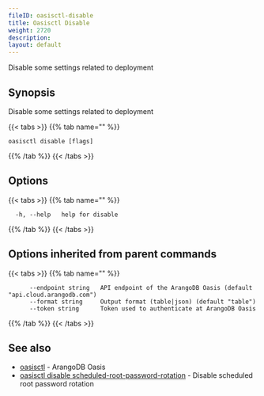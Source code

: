 ```yaml
---
fileID: oasisctl-disable
title: Oasisctl Disable
weight: 2720
description: 
layout: default
---
```

Disable some settings related to deployment

## Synopsis

Disable some settings related to deployment

{{< tabs >}}
{{% tab name="" %}}
```
oasisctl disable [flags]
```
{{% /tab %}}
{{< /tabs >}}

## Options

{{< tabs >}}
{{% tab name="" %}}
```
  -h, --help   help for disable
```
{{% /tab %}}
{{< /tabs >}}

## Options inherited from parent commands

{{< tabs >}}
{{% tab name="" %}}
```
      --endpoint string   API endpoint of the ArangoDB Oasis (default "api.cloud.arangodb.com")
      --format string     Output format (table|json) (default "table")
      --token string      Token used to authenticate at ArangoDB Oasis
```
{{% /tab %}}
{{< /tabs >}}

## See also

* [oasisctl](../oasisctl-options)	 - ArangoDB Oasis
* [oasisctl disable scheduled-root-password-rotation](oasisctl-disable-scheduled-root-password-rotation)	 - Disable scheduled root password rotation

